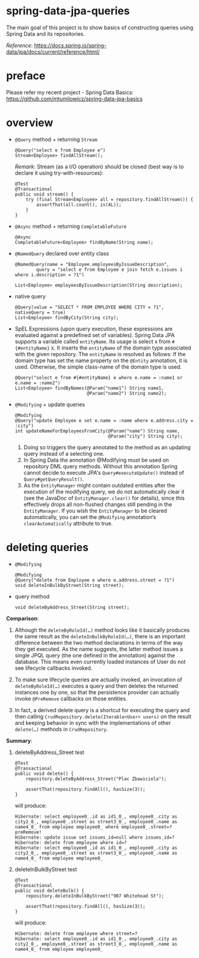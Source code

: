 # spring-data-jpa-queries
The main goal of this project is to show basics of constructing queries
using Spring Data and its repositories.

_Reference_: https://docs.spring.io/spring-data/jpa/docs/current/reference/html/

# preface
Please refer my recent project - Spring Data Basics: 
https://github.com/mtumilowicz/spring-data-jpa-basics

# overview
* `@Query` method + returning `Stream`
    ```
    @Query("select e from Employee e")
    Stream<Employee> findAllStream();    
    ```
    _Remark_: Stream (as a I/O operation) should be closed 
    (best way is to declare it using try-with-resources):
    ```
    @Test
    @Transactional
    public void stream() {
        try (final Stream<Employee> all = repository.findAllStream()) {
            assertThat(all.count(), is(4L));
        }
    }    
    ```
    
* `@Async` method + returning `CompletableFuture`
    ```
    @Async
    CompletableFuture<Employee> findByName(String name);    
    ```
    
* `@NamedQuery` declared over entity class
    ```
    @NamedQuery(name = "Employee.employeesByIssueDescription",
            query = "select e from Employee e join fetch e.issues i where i.description = ?1")
    ```
    ```
    List<Employee> employeesByIssueDescription(String description);
    ```
    
* native query
    ```
    @Query(value = "SELECT * FROM EMPLOYEE WHERE CITY = ?1", nativeQuery = true)
    List<Employee> findByCity(String city);    
    ```
    
* SpEL Expressions (upon query execution, these expressions are evaluated 
against a predefined set of variables). Spring Data JPA supports a variable 
called `entityName`. Its usage is select x from `#{#entityName}` x. It inserts 
the `entityName` of the domain type associated with the given repository. 
The `entityName` is resolved as follows: If the domain type has set the name 
property on the `@Entity` annotation, it is used. Otherwise, the simple 
class-name of the domain type is used.
    ```
    @Query("select e from #{#entityName} e where e.name = :name1 or e.name = :name2")
    List<Employee> findByNames(@Param("name1") String name1,
                               @Param("name2") String name2);    
    ```
    
* `@Modifying` + update queries
    ```
    @Modifying
    @Query("update Employee e set e.name = :name where e.address.city = :city")
    int updateNameForEmployeesFromCity(@Param("name") String name,
                                       @Param("city") String city);    
    ```
    1. Doing so triggers the query annotated to the method as an updating query 
    instead of a selecting one.
    1. In Spring Data the annotation @Modifying must be used on repository DML 
    query methods. Without this annotation Spring cannot decide to execute 
    JPA's `Query#executeUpdate()` instead of `Query#getQueryResult()`.
    1. As the `EntityManager` might contain outdated entities after the 
    execution of the modifying query, we do not automatically clear it 
    (see the JavaDoc of `EntityManager.clear()` for details), since this 
    effectively drops all non-flushed changes still pending in the 
    `EntityManager`. If you wish the `EntityManager` to be cleared 
    automatically, you can set the `@Modifying` annotation’s 
    `clearAutomatically` attribute to true.
    
# deleting queries
* `@Modifying`
    ```
    @Modifying
    @Query("delete from Employee e where e.address.street = ?1")
    void deleteInBulkByStreet(String street);    
    ```
    
* query method
    ```
    void deleteByAddress_Street(String street);
    ```
    
**Comparison**:
1. Although the `deleteByRoleId(…)` method looks like it basically 
produces the same result as the `deleteInBulkByRoleId(…)`, there is 
an important difference between the two method declarations in 
terms of the way they get executed. As the name suggests, the 
latter method issues a single JPQL query (the one defined in the 
annotation) against the database. This means even currently loaded 
instances of User do not see lifecycle callbacks invoked.

1. To make sure lifecycle queries are actually invoked, an invocation 
of `deleteByRoleId(…)` executes a query and then deletes the returned 
instances one by one, so that the persistence provider can actually 
invoke `@PreRemove` callbacks on those entities.

1. In fact, a derived delete query is a shortcut for executing the 
query and then calling `CrudRepository.delete(Iterable<User> users)` 
on the result and keeping behavior in sync with the implementations 
of other `delete(…)` methods in `CrudRepository`.

**Summary**:
1. deleteByAddress_Street test
    ```
    @Test
    @Transactional
    public void delete() {
        repository.deleteByAddress_Street("Plac Zbawiciela");
        
        assertThat(repository.findAll(), hasSize(3));
    }    
    ```
    will produce:
    ```
    Hibernate: select employee0_.id as id1_0_, employee0_.city as city2_0_, employee0_.street as street3_0_, employee0_.name as name4_0_ from employee employee0_ where employee0_.street=?
    preRemove!
    Hibernate: update issue set issues_id=null where issues_id=?
    Hibernate: delete from employee where id=?
    Hibernate: select employee0_.id as id1_0_, employee0_.city as city2_0_, employee0_.street as street3_0_, employee0_.name as name4_0_ from employee employee0_
    ```
1. deleteInBulkByStreet test
    ```
    @Test
    @Transactional
    public void deleteBulk() {
        repository.deleteInBulkByStreet("907 Whitehead St");
        
        assertThat(repository.findAll(), hasSize(3));
    }    
    ```
    will produce:
    ```
    Hibernate: delete from employee where street=?
    Hibernate: select employee0_.id as id1_0_, employee0_.city as city2_0_, employee0_.street as street3_0_, employee0_.name as name4_0_ from employee employee0_
    ```